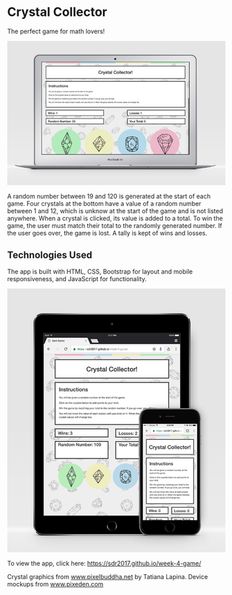 # Crystal Collector

The perfect game for math lovers!

![desktop](assets/images/desktop.jpg) 

A random number between 19 and 120 is generated at the start of each game. Four crystals at the bottom have a value of a random number between 1 and 12, which is unknow at the start of the game and is not listed anywhere. When a crystal is clicked, its value is added to a total. To win the game, the user must match their total to the randomly generated number. If the user goes over, the game is lost. A tally is kept of wins and losses. 

## Technologies Used
The app is built with HTML, CSS, Bootstrap for layout and mobile responsiveness, and JavaScript for functionality.

![responsive](assets/images/responsive.jpg) 

To view the app, click here: https://sdr2017.github.io/week-4-game/

Crystal graphics from www.pixelbuddha.net by Tatiana Lapina. Device mockups from www.pixeden.com